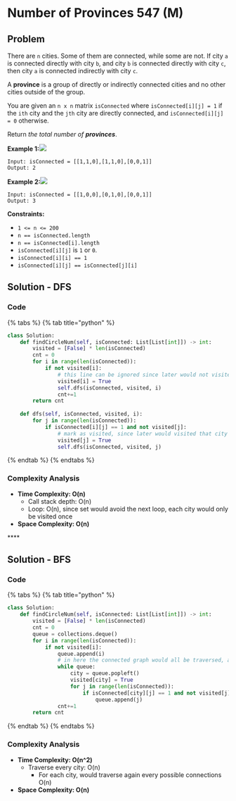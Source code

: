 # Number of Provinces 547 \(M\)

## Problem



There are `n` cities. Some of them are connected, while some are not. If city `a` is connected directly with city `b`, and city `b` is connected directly with city `c`, then city `a` is connected indirectly with city `c`.

A **province** is a group of directly or indirectly connected cities and no other cities outside of the group.

You are given an `n x n` matrix `isConnected` where `isConnected[i][j] = 1` if the `ith` city and the `jth` city are directly connected, and `isConnected[i][j] = 0` otherwise.

Return _the total number of **provinces**_.

**Example 1:**![](https://assets.leetcode.com/uploads/2020/12/24/graph1.jpg)

```text
Input: isConnected = [[1,1,0],[1,1,0],[0,0,1]]
Output: 2
```

**Example 2:**![](https://assets.leetcode.com/uploads/2020/12/24/graph2.jpg)

```text
Input: isConnected = [[1,0,0],[0,1,0],[0,0,1]]
Output: 3
```

**Constraints:**

* `1 <= n <= 200`
* `n == isConnected.length`
* `n == isConnected[i].length`
* `isConnected[i][j]` is `1` or `0`.
* `isConnected[i][i] == 1`
* `isConnected[i][j] == isConnected[j][i]`

## Solution - DFS

### Code

{% tabs %}
{% tab title="python" %}
```python
class Solution:
    def findCircleNum(self, isConnected: List[List[int]]) -> int:
        visited = [False] * len(isConnected)
        cnt = 0
        for i in range(len(isConnected)):
            if not visited[i]:
                # this line can be ignored since later would not visited this city again
                visited[i] = True
                self.dfs(isConnected, visited, i)
                cnt+=1
        return cnt
    
    def dfs(self, isConnected, visited, i):
        for j in range(len(isConnected)):
            if isConnected[i][j] == 1 and not visited[j]:
                # mark as visited, since later would visited that city
                visited[j] = True
                self.dfs(isConnected, visited, j)
```
{% endtab %}
{% endtabs %}

### Complexity Analysis

* **Time Complexity: O\(n\)**
  * Call stack depth: O\(n\)
  * Loop: O\(n\), since set would avoid the next loop, each city would only be visited once 
* **Space Complexity: O\(n\)**

\*\*\*\*

## Solution - BFS

### Code

{% tabs %}
{% tab title="python" %}
```python
class Solution:
    def findCircleNum(self, isConnected: List[List[int]]) -> int:
        visited = [False] * len(isConnected)
        cnt = 0
        queue = collections.deque()
        for i in range(len(isConnected)):
            if not visited[i]:
                queue.append(i)
                # in here the connected graph would all be traversed, and only count as one
                while queue:
                    city = queue.popleft()
                    visited[city] = True
                    for j in range(len(isConnected)):
                        if isConnected[city][j] == 1 and not visited[j]:
                            queue.append(j)
                cnt+=1
        return cnt
```
{% endtab %}
{% endtabs %}

### Complexity Analysis

* **Time Complexity: O\(n^2\)**
  * Traverse every city: O\(n\)
    * For each city, would traverse again every possible connections O\(n\)
* **Space Complexity: O\(n\)**

